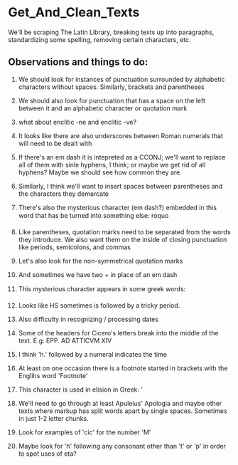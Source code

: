 # Get_And_Clean_Texts
We'll be scraping The Latin Library, breaking texts up into paragraphs, standardizing some spelling, removing certain characters, etc.

## Observations and things to do:
1. We should look for instances of punctuation surrounded by alphabetic characters without spaces. Similarly, brackets and parentheses

1. We should also look for punctuation that has a space on the left between it and an alphabetic character or quotation mark

1. what about enclitic -ne and enclitic -ve?

1. It looks like there are also underscores between Roman numerals that will need to be dealt with

1. If there's an em dash it is intepreted as a CCONJ; we'll want to replace all of them with sinle hyphens, I think; or maybe we get rid of all hyphens? Maybe we should see how common they are.

1. Similarly, I think we'll want to insert spaces between parentheses and the characters they demarcate

1. There's also the mysterious character (em dash?) embedded in this word that has be turned into something else: roquo

1. Like parentheses, quotation marks need to be separated from the words they introduce. We also want them on the inside of closing punctuation like periods, semicolons, and commas

1. Let's also look for the non-symmetrical quotation marks

1. And sometimes we have two + in place of an em dash

1. This mysterious character appears in some greek words: 

1. Looks like HS sometimes is followed by a tricky period.

1. Also difficulty in recognizing / processing dates

1. Some of the headers for Cicero's letters break into the middle of the text. E.g: EPP. AD ATTICVM XIV

1. I think 'h.' followed by a numeral indicates the time

1. At least on one occasion there is a footnote started in brackets with the Englihs word 'Footnote'

1. This character is used in elision in Greek: ’

1. We'll need to go through at least Apuleius' Apologia and maybe other texts where markup has split words apart by single spaces. Sometimes in just 1-2 letter chunks.

1. Look for examples of 'cic' for the number 'M'

1. Maybe look for 'h' following any consonant other than 't' or 'p' in order to spot uses of eta?

